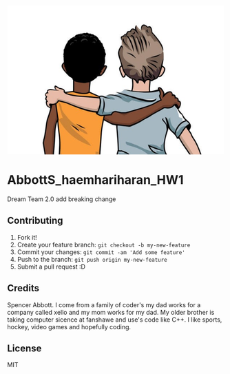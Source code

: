 ![alt text](images/spencer-hariharan.jpg) 

 # AbbottS_haemhariharan_HW1


Dream Team 2.0 add breaking change


## Contributing

1. Fork it!
2. Create your feature branch: `git checkout -b my-new-feature`
3. Commit your changes: `git commit -am 'Add some feature'`
4. Push to the branch: `git push origin my-new-feature`
5. Submit a pull request :D


## Credits

 Spencer Abbott. I come from a family of coder's my dad works for a company called xello and my mom works for my dad. My older brother is taking computer sicence at fanshawe and use's code like C++. I like sports, hockey, video games and hopefully coding.

## License

MIT
